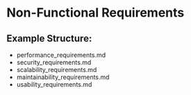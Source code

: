# Non-Functional Requirements

<!-- This folder contains non-functional requirements documents -->
<!-- Add your non-functional requirements here -->

## Example Structure:
- performance_requirements.md
- security_requirements.md
- scalability_requirements.md
- maintainability_requirements.md
- usability_requirements.md